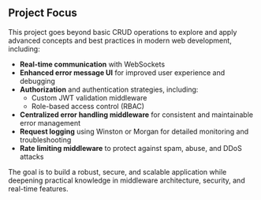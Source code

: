 ## Project Focus

This project goes beyond basic CRUD operations to explore and apply advanced concepts and best practices in modern web development, including:

- **Real-time communication** with WebSockets  
- **Enhanced error message UI** for improved user experience and debugging  
- **Authorization** and authentication strategies, including:  
  - Custom JWT validation middleware  
  - Role-based access control (RBAC)  
- **Centralized error handling middleware** for consistent and maintainable error management  
- **Request logging** using Winston or Morgan for detailed monitoring and troubleshooting  
- **Rate limiting middleware** to protect against spam, abuse, and DDoS attacks  

The goal is to build a robust, secure, and scalable application while deepening practical knowledge in middleware architecture, security, and real-time features.
